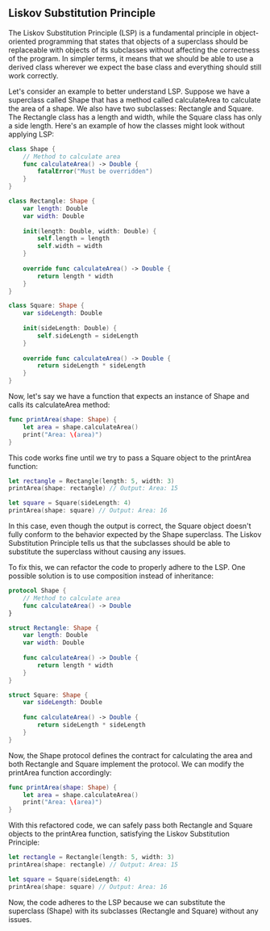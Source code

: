 ## Liskov Substitution Principle

The Liskov Substitution Principle (LSP) is a fundamental principle in object-oriented programming that states that objects of a superclass should be replaceable with objects of its subclasses without affecting the correctness of the program. In simpler terms, it means that we should be able to use a derived class wherever we expect the base class and everything should still work correctly.

Let's consider an example to better understand LSP. Suppose we have a superclass called Shape that has a method called calculateArea to calculate the area of a shape. We also have two subclasses: Rectangle and Square. The Rectangle class has a length and width, while the Square class has only a side length. Here's an example of how the classes might look without applying LSP:

```swift 
class Shape {
    // Method to calculate area
    func calculateArea() -> Double {
        fatalError("Must be overridden")
    }
}

class Rectangle: Shape {
    var length: Double
    var width: Double
    
    init(length: Double, width: Double) {
        self.length = length
        self.width = width
    }
    
    override func calculateArea() -> Double {
        return length * width
    }
}

class Square: Shape {
    var sideLength: Double
    
    init(sideLength: Double) {
        self.sideLength = sideLength
    }
    
    override func calculateArea() -> Double {
        return sideLength * sideLength
    }
}
```
Now, let's say we have a function that expects an instance of Shape and calls its calculateArea method:

```swift 
func printArea(shape: Shape) {
    let area = shape.calculateArea()
    print("Area: \(area)")
}
```

This code works fine until we try to pass a Square object to the printArea function:

```swift 
let rectangle = Rectangle(length: 5, width: 3)
printArea(shape: rectangle) // Output: Area: 15

let square = Square(sideLength: 4)
printArea(shape: square) // Output: Area: 16
```

In this case, even though the output is correct, the Square object doesn't fully conform to the behavior expected by the Shape superclass. The Liskov Substitution Principle tells us that the subclasses should be able to substitute the superclass without causing any issues.

To fix this, we can refactor the code to properly adhere to the LSP. One possible solution is to use composition instead of inheritance:

```swift 
protocol Shape {
    // Method to calculate area
    func calculateArea() -> Double
}

struct Rectangle: Shape {
    var length: Double
    var width: Double
    
    func calculateArea() -> Double {
        return length * width
    }
}

struct Square: Shape {
    var sideLength: Double
    
    func calculateArea() -> Double {
        return sideLength * sideLength
    }
}
```
Now, the Shape protocol defines the contract for calculating the area and both Rectangle and Square implement the protocol. We can modify the printArea function accordingly:

```swift 
func printArea(shape: Shape) {
    let area = shape.calculateArea()
    print("Area: \(area)")
}
``` 

With this refactored code, we can safely pass both Rectangle and Square objects to the printArea function, satisfying the Liskov Substitution Principle:

```swift 
let rectangle = Rectangle(length: 5, width: 3)
printArea(shape: rectangle) // Output: Area: 15

let square = Square(sideLength: 4)
printArea(shape: square) // Output: Area: 16
```
Now, the code adheres to the LSP because we can substitute the superclass (Shape) with its subclasses (Rectangle and Square) without any issues.
